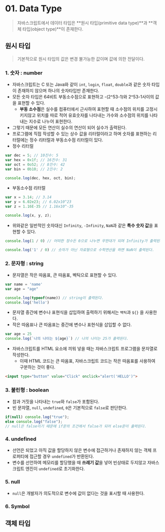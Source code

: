 # 01. Data Type

> 자바스크립트에서 데이터 타입은 **원시 타입(primitive data type)**과 **객체 타입(object type)**이 존재한다.



## 원시 타입

> 기본적으로 원시 타입의 값은 변경 불가능한 값이며 값에 의한 전달이다.



### 1. 숫자 : number

- 자바스크립트는 C 또는 Java와 같이 `int`, `login`, `float`, `double`과 같은 숫자 타입이 존재하지 않으며 하나의 숫자타입만 존재한다.
- 모든 숫자 타입은 64비트 부동소수점으로 표현하고 -(2^53-1)와 2^53-1사이의 값을 표현할 수 있다.
  - **부동 소수점**은 실수를 컴퓨터에서 근사하여 표현할 때 소수점의 위치를 고정시키지않고 위치를 따로 적어 유효숫자를 나타내는 가수와 소수점의 위치를 나타내는 지수로 나누어 표현한다.
- 그렇기 때문에 모든 연산이 실수의 연산이 되어 실수가 출력된다.
- 프로그램에 직접 작성할 수 있는 상수 값을 리터럴이라고 하며 숫자를 표현하는 리터럴에는 정수 리터럴과 부동소수점 리터럴이 있다.
- 정수 리터럴

```javascript
var dec = 5; // 10진수: 5
var hex = 0x1f; // 16진수: 31
var oct = 0o52; // 8진수: 42
var bin = 0b10; // 2진수: 2

console.log(dec, hex, oct, bin);
```

- 부동소수점 리터럴

```javascript
var x = 3.14; // 3.14
var y = 6.02e23; // 6.02x10^23
var z = 1.16E-35 // 1.16x10^-35

console.log(x, y, z);
```

- 위와같은 일반적인 숫자대신 `Infinity`, `-Infinity`, `NaN`과 같은 **특수 숫자 값**을 표현할 수 있다.

```javascript
console.log(1 / 0) // 어떠한 정수든 0으로 나누면 무한대가 되며 Infinity가 출력된다.

console.log('1' / 0) // 숫자가 아닌 자료형으로 수학연산을 하면 NaN이 출력된다.
```



### 2. 문자형 : string

- 문자열은 작은 따옴표, 큰 따옴표, 벡틱으로 표현할 수 있다.

```javascript
var name = 'name'
var age = "age"

console.log(typeof(name)) // string이 출력된다.
console.log('hello')
```

- 문자열 중간에 변수나 표현식을 삽입하여 출력하기 위해서는 `백틱`과 `${}` 을 사용한다.
- 작은 따옴표나 큰 따옴표는 중간에 변수나 표현식을 삽입할 수 없다.

```javascript
var age = 25
console.log(`나의 나이는 ${age}`) // 나의 나이는 25가 출력된다.
```

- 자바스크립트를 HTML 요소에 끼워 넣을 때는 자바스크립트 프로그램을 문자열로 작성한다.
  - 이때 HTML 코드는 큰 따옴표, 자바스크립트 코드는 작은 따옴표를 사용하여 구분하는 것이 좋다.

```html
<input type="button" value="Click" onclick="alert('HELLO')">
```



### 3. 불린형 : boolean

- 참과 거짓을 나타내는 `true`와 `false`가 포함된다.
- 빈 문자열, `null`, `undefined`, `0`은 기본적으로 `false`로 판단한다.

```javascript
if(null) console.log("true");
else console.log("false");
// null은 false이기 때문에 if문의 조건에서 false가 되어 else문이 출력된다.
```



### 4. undefined

- 선언은 되었고 아직 값을 할당하지 않은 변수에 접근하거나 존재하지 않는 객체 프로퍼티에 접근할 경우 `undefined`가 반환된다.
- 변수를 선언하여 메모리를 할당했을 때 **쓰레기 값**을 넣어 빈상태로 두지않고 자바스크립트 엔진이 `undefined`로 초기화한다.



### 5. null

- `null`은 개발자가 의도적으로 변수에 값이 없다는 것을 표시할 때 사용한다.



### 6. Symbol



## 객체 타입

